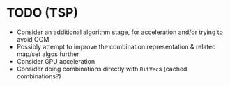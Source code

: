 TODO (TSP)
==========
- Consider an additional algorithm stage, for acceleration and/or trying to avoid OOM
- Possibly attempt to improve the combination representation & related map/set algos further
- Consider GPU acceleration
- Consider doing combinations directly with `BitVec`s (cached combinations?)

